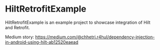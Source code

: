 # HiltRetrofitExample

HiltRetrofitExample is an example project to showcase integration of Hilt and Retrofit.

Medium story: https://medium.com/@chhetri.r4hul/dependency-injection-in-android-using-hilt-ab12520eaead
